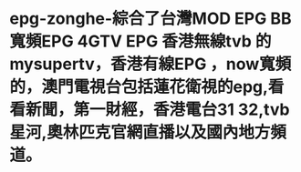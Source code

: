 # epg-zonghe-綜合了台灣MOD EPG BB寬頻EPG 4GTV EPG 香港無線tvb 的mysupertv，香港有線EPG ，now寬頻的，澳門電視台包括蓮花衛視的epg,看看新聞，第一財經，香港電台31 32,tvb星河,奧林匹克官網直播以及國內地方頻道。

